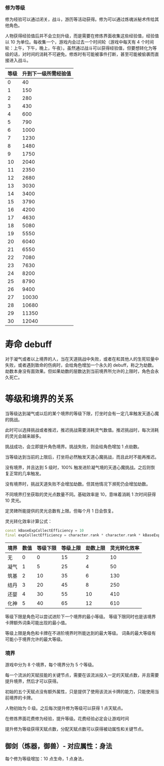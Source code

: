 ### 修为等级

修为经验可以通过闭关，战斗，游历等活动获得。修为可以通过炼魂派秘术传给其他角色。

人物获得经验值后并不会立刻升级，而是需要在修炼界面收集这些经验值，经验值以 10 为单位。每收集一个，游戏内会过去一个时间轮（游戏中每天有 4 个时间轮：上午，下午，晚上，午夜）。虽然通过战斗可以获得经验值，但要想转化为等级的话，对时间的消耗不可避免。修炼时有可能被事件打断，甚至可能被偷袭而直接进入战斗。

| 等级 | 升到下一级所需经验值 |
| ---- | -------------------- |
| 0    | 40                   |
| 1    | 150                  |
| 2    | 280                  |
| 3    | 430                  |
| 4    | 600                  |
| 5    | 790                  |
| 6    | 1000                 |
| 7    | 1230                 |
| 8    | 1480                 |
| 9    | 1750                 |
| 10   | 2040                 |
| 11   | 2350                 |
| 12   | 2680                 |
| 13   | 3030                 |
| 14   | 3400                 |
| 15   | 3790                 |
| 16   | 4200                 |
| 17   | 4630                 |
| 18   | 5080                 |
| 19   | 5550                 |
| 20   | 6040                 |
| 21   | 6550                 |
| 22   | 7080                 |
| 23   | 7630                 |
| 24   | 8200                 |
| 25   | 8790                 |
| 26   | 9400                 |
| 27   | 10030                |
| 28   | 10680                |
| 29   | 11350                |
| 30   | 12040                |

# 寿命 debuff

对于凝气或者以上境界的人，当在天道挑战中失败，或者在和其他人的生死较量中失败，或者遇到致命的伤病时，会给角色增加一个永久的 debuff，称之为劫数。劫数本身没有面效果。但如果劫数的层数达到当前境界所允许的上限时，角色会永久死亡。

# 等级和境界的关系

当等级达到凝气或以后的某个境界的等级下限，打坐时会有一定几率触发天道心魔的挑战。

此时可以选择挑战或者推迟，推迟挑战需要消耗灵气数值。推迟挑战时，每次消耗的灵光会越来越多。

挑战成功，会立即提升角色境界。挑战失败，则会给角色增加 1 点劫数。

当等级达到当前的上限后，打坐将必然触发天道心魔挑战，而且此时不能再推迟。

没有境界，并且达到 5 级时，100% 触发进阶凝气境的天道心魔挑战。之后则恢复正常的几率触发。

没有境界时，挑战天道失败不会增加劫数。但其他情况下濒死仍会增加劫数。

不同境界打坐获取的灵光点数量不同。基础效率是 10，意味着消耗 1 次时间获得 10 灵光。

定灵碑所能提供的灵光总数有上限。但每个月 1 日会恢复。

灵光转化效率计算公式：

```dart
const kBaseExpCollectEfficiency = 10
final expCollectEfficiency = character.rank * character.rank * kBaseExpCollectEfficiency + (character.rank + 1) * (character.rank + 1) * kBaseExpCollectEfficiency
```

| 境界 | 数值 | 等级下限 | 等级上限 | 劫数上限 | 灵光转化效率 |
| ---- | ---- | -------- | -------- | -------- | ------------ |
| 无   | 0    | 0        | 15       | 2        | 10           |
| 凝气 | 1    | 5        | 25       | 4        | 50           |
| 筑基 | 2    | 10       | 35       | 6        | 130          |
| 结丹 | 3    | 20       | 45       | 8        | 250          |
| 还婴 | 4    | 30       | 55       | 10       | 410          |
| 化神 | 5    | 40       | 65       | 12       | 610          |

等级下限是角色可以尝试进阶下一个境界的最小等级。
等级下限同时也是该境界卡牌额外词条可能出现的最小值。

等级上限是角色和卡牌在不进阶境界时所能达到的最大等级。
词条的最大等级有可能小于境界允许的最大等级。

### 境界

游戏中分为 8 个境界，每个境界分为 5 个等级。

每一个流派的天赋技能的关键节点，需要在该流派投入一定的天赋点数，并且需要提升境界，然后才可以获得。

初始的五个天赋点没有额外属性，只是提供了使用该流派卡牌的能力，只能使用当前境界的卡牌。

人物初始为 0 级。之后每次提升修为等级可以获得 1 点天赋点。

在修炼界面花费修为经验，提升等级。花费经验必定会让游戏时间

提升修为等级获得天赋点数，分配天赋点数可以获得被动属性和关键节点。

## 御剑（炼器，御兽）- 对应属性：身法

每个修为等级增加：10 点生命，1 点身法，

